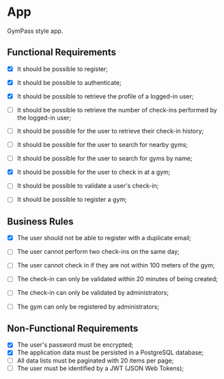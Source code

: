 # App

GymPass style app.

## Functional Requirements

- [x] It should be possible to register;
- [x] It should be possible to authenticate;
- [x] It should be possible to retrieve the profile of a logged-in user;
- [ ] It should be possible to retrieve the number of check-ins performed by the logged-in user;
- [ ] It should be possible for the user to retrieve their check-in history;
- [ ] It should be possible for the user to search for nearby gyms;
- [ ] It should be possible for the user to search for gyms by name;
- [x] It should be possible for the user to check in at a gym;
- [ ] It should be possible to validate a user's check-in;
- [ ] It should be possible to register a gym;


## Business Rules

- [x] The user should not be able to register with a duplicate email;
- [ ] The user cannot perform two check-ins on the same day;
- [ ] The user cannot check in if they are not within 100 meters of the gym;
- [ ] The check-in can only be validated within 20 minutes of being created;
- [ ] The check-in can only be validated by administrators;
- [ ] The gym can only be registered by administrators;


## Non-Functional Requirements

- [x] The user's password must be encrypted;
- [x] The application data must be persisted in a PostgreSQL database;
- [ ] All data lists must be paginated with 20 items per page;
- [ ] The user must be identified by a JWT (JSON Web Tokens);